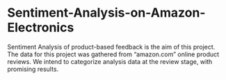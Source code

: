 # Sentiment-Analysis-on-Amazon-Electronics
Sentiment Analysis of product-based feedback is the aim of this project. The data for this project was gathered from “amazon.com” online product reviews. We intend to categorize analysis data at the review stage, with promising results.
